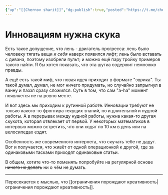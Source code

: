 ```yaml
---
{"up":"[[Chernov sharit]]","dg-publish":true,"posted":"https://t.me/chernov_sharit/517","published_at":"2023-11-06T11:41:38+04:00","date":"2023-11-02T10:00:18+04:00","modified_at":"2023-11-06T11:41:38+04:00","dg-path":"/chernov_sharit/2023-11-02 инновациям нужна скука.md","permalink":"/chernov-sharit/2023-11-02-innovacziyam-nuzhna-skuka/","dgPassFrontmatter":true}
---
```



# Инновациям нужна скука

Есть такое допущение, что лень - двигатель прогресса: лень было человеку тягать вещи *и себя* наверх появился лифт; лень было вставать с дивана, поэтому изобрели пульт; и можно ещё пару тройку примеров такого найти. Я бы хотел показать, что эта шутка содержит немножко правды.

А ещё есть такой миф, что новая идея приходит в формате "эврика". Ты такой думал, думал, не мог ничего придумать, но случайно запрыгнул в ванну и паззл сразу сложился. Суть в том, что сам "a-ha" момент появляется не на ровно месте.

И вот здесь мы приходим к рутинной работе. Инновации требуют не только какого-то фронтира текущих знаний, но и длительной и нудной работы. А в перерывах между нудной работы, нужна какая-то другая скукота, которая отвлекает от первой. У некоторых математиков в интервью можно встретить, что они ходят по 10 км в день или на велосипедах ездят.

Особенность же современного интернета, что скучать тебе не дадут. Вот и получается, что живёт от одной операционкой к другой, где за одинаковыми тасками приходят одинаковые статьи. 

В общем, хотите что-то поменять попробуйте на регулярной основе ~~ничего не делать~~ ни о чём не думать.

---

Пересекается с мыслью, что [[ограничения порождают креативность\|ограничения порождают креативность]].
